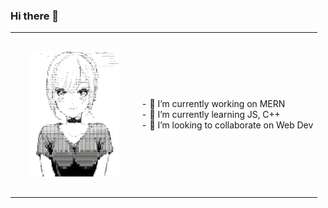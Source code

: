 ### Hi there 👋

  <table>
  <tr>
    <td style="padding: 30px;">
<img src="./indebx.png" style = "height: 200px; width: auto;">
    </td>
    <td>
- 🔭 I’m currently working on MERN<br>
- 🌱 I’m currently learning JS, C++<br>
- 👯 I’m looking to collaborate on Web Dev<br>
    </td>
  </tr>
</table>
